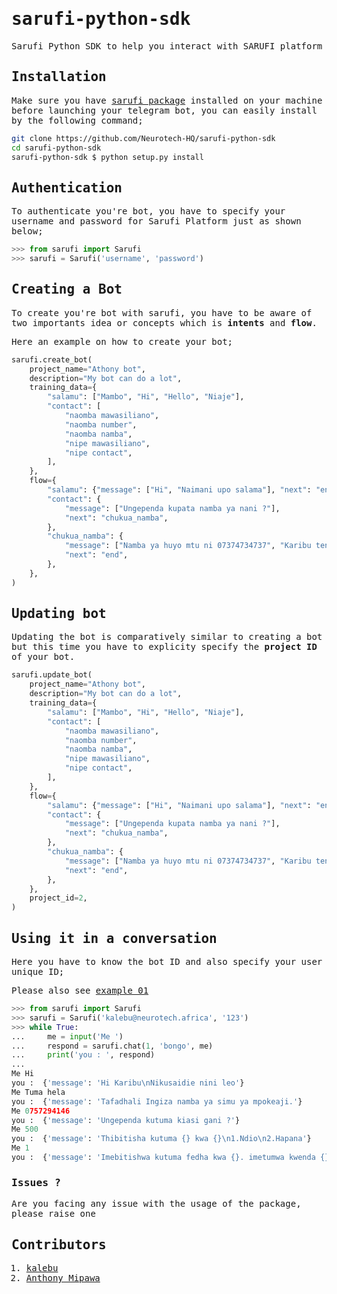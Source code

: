<samp>

# sarufi-python-sdk

Sarufi Python SDK to help you interact with SARUFI platform

## Installation

Make sure you have [sarufi package](https://github.com/Neurotech-HQ/sarufi-python-sdk) installed on your machine before launching your telegram bot, you can easily install by the following command;

```bash
git clone https://github.com/Neurotech-HQ/sarufi-python-sdk
cd sarufi-python-sdk
sarufi-python-sdk $ python setup.py install
```

## Authentication

To authenticate you're bot, you have to specify your username and password for Sarufi Platform just as shown below;

```python
>>> from sarufi import Sarufi
>>> sarufi = Sarufi('username', 'password')
```

## Creating a Bot

To create you're bot with sarufi, you have to be aware of two importants idea or concepts which is **intents** and **flow**.

Here an example on how to create your bot;

```python
sarufi.create_bot(
    project_name="Athony bot",
    description="My bot can do a lot",
    training_data={
        "salamu": ["Mambo", "Hi", "Hello", "Niaje"],
        "contact": [
            "naomba mawasiliano",
            "naomba number",
            "naomba namba",
            "nipe mawasiliano",
            "nipe contact",
        ],
    },
    flow={
        "salamu": {"message": ["Hi", "Naimani upo salama"], "next": "end"},
        "contact": {
            "message": ["Ungependa kupata namba ya nani ?"],
            "next": "chukua_namba",
        },
        "chukua_namba": {
            "message": ["Namba ya huyo mtu ni 07374734737", "Karibu tena !!"],
            "next": "end",
        },
    },
)
```

## Updating bot

Updating the bot is comparatively similar to creating a bot but this time you have to explicity specify the **project ID** of your bot.

```python
sarufi.update_bot(
    project_name="Athony bot",
    description="My bot can do a lot",
    training_data={
        "salamu": ["Mambo", "Hi", "Hello", "Niaje"],
        "contact": [
            "naomba mawasiliano",
            "naomba number",
            "naomba namba",
            "nipe mawasiliano",
            "nipe contact",
        ],
    },
    flow={
        "salamu": {"message": ["Hi", "Naimani upo salama"], "next": "end"},
        "contact": {
            "message": ["Ungependa kupata namba ya nani ?"],
            "next": "chukua_namba",
        },
        "chukua_namba": {
            "message": ["Namba ya huyo mtu ni 07374734737", "Karibu tena !!"],
            "next": "end",
        },
    },
    project_id=2,
)
```

## Using it in a conversation

Here you have to know the bot ID and also specify your user unique ID;

Please also see [example 01]()

```python
>>> from sarufi import Sarufi
>>> sarufi = Sarufi('kalebu@neurotech.africa', '123')
>>> while True:
...     me = input('Me ')
...     respond = sarufi.chat(1, 'bongo', me)
...     print('you : ', respond)
... 
Me Hi
you :  {'message': 'Hi Karibu\nNikusaidie nini leo'}
Me Tuma hela
you :  {'message': 'Tafadhali Ingiza namba ya simu ya mpokeaji.'}
Me 0757294146
you :  {'message': 'Ungependa kutuma kiasi gani ?'}
Me 500
you :  {'message': 'Thibitisha kutuma {} kwa {}\n1.Ndio\n2.Hapana'}
Me 1
you :  {'message': 'Imebitishwa kutuma fedha kwa {}. imetumwa kwenda {}.\nSalio lako jipya ni {}\nKaribu tena'}
```

### Issues ?

Are you facing any issue with the usage of the package, please raise one

## Contributors

1. [kalebu](https://github.com/kalebu/)
2. [Anthony Mipawa](https://github.com/Tonyloyt)
</samp>

